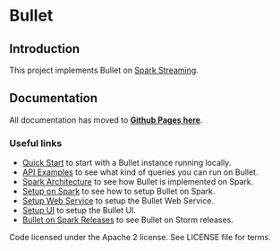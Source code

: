 # Bullet

## Introduction

This project implements Bullet on [Spark Streaming](https://spark.apache.org/streaming).

## Documentation

All documentation has moved to **[Github Pages here](https://bullet.github.io/)**.

### Useful links

* [Quick Start](https://bullet-db.github.io/quick-start/) to start with a Bullet instance running locally.
* [API Examples](https://bullet-db.github.io/ws/examples/) to see what kind of queries you can run on Bullet.
* [Spark Architecture](https://bullet-db.github.io/backend/spark-architecture/) to see how Bullet is implemented on Spark.
* [Setup on Spark](https://bullet-db.github.io/backend/setup-spark/) to see how to setup Bullet on Spark.
* [Setup Web Service](https://bullet-db.github.io/ws/setup/) to setup the Bullet Web Service.
* [Setup UI](https://bullet-db.github.io/ui/setup/) to setup the Bullet UI.
* [Bullet on Spark Releases](https://bullet-db.github.io/releases/#bullet-spark) to see Bullet on Storm releases.

Code licensed under the Apache 2 license. See LICENSE file for terms.
